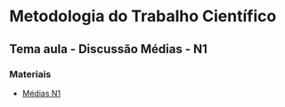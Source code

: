 # Metodologia do Trabalho Científico
## Tema aula - Discussão Médias - N1

### Materiais
- [Médias N1](media_n1.pdf)

